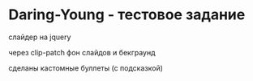 # Daring-Young - тестовое задание 

слайдер на jquery

через clip-patch фон слайдов и бекграунд

сделаны кастомные буллеты (с подсказкой)
